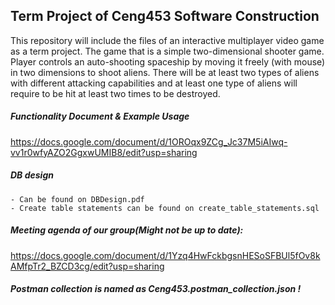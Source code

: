 

## Term Project of Ceng453 Software Construction

This repository will include the files of an interactive multiplayer video game as a term project. The game that is a simple two-dimensional shooter game. Player controls an auto-shooting spaceship by moving it freely (with mouse) in two dimensions to shoot aliens. There will be at least two types of aliens with different attacking capabilities and at least one type of aliens will require to be hit at least two times to be destroyed.

##### Functionality Document & Example Usage

https://docs.google.com/document/d/1OROqx9ZCg_Jc37M5iAIwq-vv1r0wfyAZO2GgxwUMIB8/edit?usp=sharing

##### DB design
	- Can be found on DBDesign.pdf
	- Create table statements can be found on create_table_statements.sql


##### Meeting agenda of our group(Might not be up to date):

https://docs.google.com/document/d/1Yzq4HwFckbgsnHESoSFBUl5fOv8kAMfpTr2_BZCD3cg/edit?usp=sharing


##### Postman collection is named as Ceng453.postman_collection.json !
